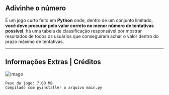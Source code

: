 Adivinhe o número
---
É um jogo curto feito em **Python** onde, dentro de um conjunto limitado, **você deve procurar pelo valor correto no menor número de tentativas possível**,
há uma tabela de classificação responsável por mostrar resultados de todos os usuários que conseguiram achar o valor dentro do prazo máximo de tentativas.
***
Informações Extras | Créditos
---
![image](https://www.printablee.com/postpic/2015/09/number-line-0-100-printable_244817.png)
```
Peso do jogo: 7.00 MB
Compilado com pyinstaller o arquivo main.py
```

